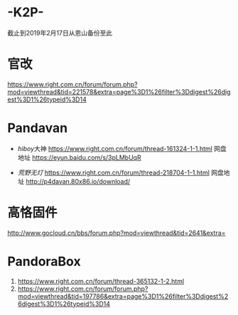 # -K2P-
截止到2019年2月17日从恩山备份至此
# 官改

https://www.right.com.cn/forum/forum.php?mod=viewthread&tid=221578&extra=page%3D1%26filter%3Ddigest%26digest%3D1%26typeid%3D14

# Pandavan   

- *hiboy*大神  https://www.right.com.cn/forum/thread-161324-1-1.html    网盘地址   https://eyun.baidu.com/s/3pLMbUqR

- *荒野无灯*   https://www.right.com.cn/forum/thread-218704-1-1.html      网盘地址   http://p4davan.80x86.io/download/

# 高恪固件 

http://www.gocloud.cn/bbs/forum.php?mod=viewthread&tid=2641&extra=

# PandoraBox

1. https://www.right.com.cn/forum/thread-365132-1-2.html
2. https://www.right.com.cn/forum/forum.php?mod=viewthread&tid=197786&extra=page%3D1%26filter%3Ddigest%26digest%3D1%26typeid%3D14
